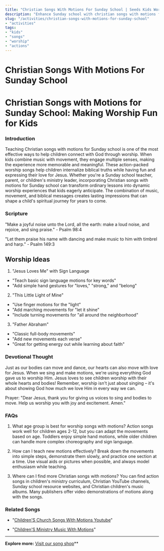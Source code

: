 ```yaml
---
title: "Christian Songs With Motions For Sunday School | Seeds Kids Worship"
description: "Enhance Sunday school with christian songs with motions for sunday school that teach faith through music. Educational worship resources for children."
slug: "/activities/christian-songs-with-motions-for-sunday-school"
- "activities"
tags:
- "kids"
- "songs"
- "worship"
- "actions"
---
```


# Christian Songs With Motions For Sunday School

# Christian Songs with Motions for Sunday School: Making Worship Fun for Kids

### Introduction
Teaching Christian songs with motions for Sunday school is one of the most effective ways to help children connect with God through worship. When kids combine music with movement, they engage multiple senses, making the experience more memorable and meaningful. These action-packed worship songs help children internalize biblical truths while having fun and expressing their love for Jesus. Whether you're a Sunday school teacher, parent, or children's ministry leader, incorporating Christian songs with motions for Sunday school can transform ordinary lessons into dynamic worship experiences that kids eagerly anticipate. The combination of music, movement, and biblical messages creates lasting impressions that can shape a child's spiritual journey for years to come.

### Scripture
"Make a joyful noise unto the Lord, all the earth: make a loud noise, and rejoice, and sing praise." - Psalm 98:4

"Let them praise his name with dancing and make music to him with timbrel and harp." - Psalm 149:3

## Worship Ideas
1. "Jesus Loves Me" with Sign Language
- "Teach basic sign language motions for key words"
- "Add simple hand gestures for "loves," "strong," and "belong"

2. "This Little Light of Mine"
- "Use finger motions for the "light"
- "Add marching movements for "let it shine"
- "Include turning movements for "all around the neighborhood"

3. "Father Abraham"
- "Classic full-body movements"
- "Add new movements each verse"
- "Great for getting energy out while learning about faith"

### Devotional Thought
Just as our bodies can move and dance, our hearts can also move with love for Jesus. When we sing and make motions, we're using everything God gave us to worship Him. Jesus loves to see children worship with their whole hearts and bodies! Remember, worship isn't just about singing – it's about showing God how much we love Him in every way we can.

Prayer: "Dear Jesus, thank you for giving us voices to sing and bodies to move. Help us worship you with joy and excitement. Amen."

### FAQs
1. What age group is best for worship songs with motions?
Action songs work well for children ages 2-12, but you can adapt the movements based on age. Toddlers enjoy simple hand motions, while older children can handle more complex choreography and sign language.

2. How can I teach new motions effectively?
Break down the movements into simple steps, demonstrate them slowly, and practice one section at a time. Use visual aids or pictures when possible, and always model enthusiasm while teaching.

3. Where can I find more Christian songs with motions?
You can find action songs in children's ministry curriculum, Christian YouTube channels, Sunday school resource websites, and Christian children's music albums. Many publishers offer video demonstrations of motions along with the songs.

### Related Songs

- "[Children'S Church Songs With Motions Youtube](/songs/children-s-church-songs-with-motions-youtube/)"

- "[Children'S Ministry Music With Motions](/songs/children-s-ministry-music-with-motions/)"

---

**Explore more:** [Visit our song shop](https://seedskidsworship.com/shop)**

<!-- Schema Markup -->
<script type="application/ld+json">
{
  "@context": "https://schema.org",
  "@type": "MusicRecording",
  "name": "Christian Songs With Motions For Sunday School",
  "byArtist": {
    "@type": "MusicGroup",
    "name": "Seeds Kids Worship"
  },
  "isFamilyFriendly": true,
  "url": "https://seedskidsworship.com/activities/christian-songs-with-motions-for-sunday-school/"
}
</script>